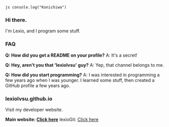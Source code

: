 `js
console.log("Konichiwa")`

### Hi there.
I'm Lexio, and I program some stuff. 

### FAQ
**Q: How did you get a README on your profile?**
A: It's a secret!

**Q: Hey, aren't you that 'lexiolvsu' guy?**
A: Yep, that channel belongs to me.

**Q: How did you start programming?**
A: I was interested in programming a few years ago when I was younger. I learned some stuff, then created a GitHub profile a few years ago.

### lexiolvsu.github.io
Visit my developer website.

**Main website: [Click here](https://lexiolvsu.github.io)**
lexioGit: [Click here](https://lexiolvsu.github.io/git)

